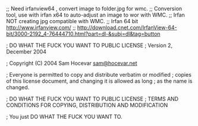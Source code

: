 ;; Need irfanview64 , convert image to folder.jpg for wmc.
;; Conversion tool, use with irfan x64 to auto-adjust an image to wor with WMC.
;; Irfan NOT creating jpg compatible with WMC.
;; Irfan 64 bit http://www.irfanview.com/
;; http://download.cnet.com/IrfanView-64-bit/3000-2192_4-76444710.html?part=dl-&subj=dl&tag=button

;            DO WHAT THE FUCK YOU WANT TO PUBLIC LICENSE
;                    Version 2, December 2004
 
; Copyright (C) 2004 Sam Hocevar <sam@hocevar.net>
 
; Everyone is permitted to copy and distribute verbatim or modified
; copies of this license document, and changing it is allowed as long
; as the name is changed.
 
;            DO WHAT THE FUCK YOU WANT TO PUBLIC LICENSE
;   TERMS AND CONDITIONS FOR COPYING, DISTRIBUTION AND MODIFICATION
 
;              You just DO WHAT THE FUCK YOU WANT TO.
